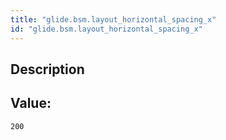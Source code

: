 ```yaml
---
title: "glide.bsm.layout_horizontal_spacing_x"
id: "glide.bsm.layout_horizontal_spacing_x"
---
```

## Description



## Value: 
```
200
```